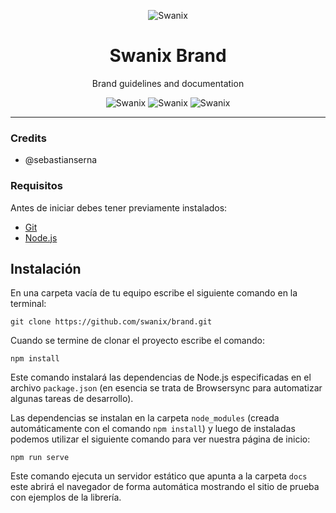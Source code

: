 <p align="center">
    <img alt="Swanix" title="Swanix Brand" src="https://swanix.org/assets/images/apple-touch-icon.png">
</p>
<h1 align="center"> Swanix Brand </h1>
<p align="center">
    Brand guidelines and documentation
</p>

<p align="center">
    <img alt="Swanix" title="Swanix Brand" src="https://img.shields.io/badge/status-beta-mediumpurple">
    <img alt="Swanix" title="Swanix Brand" src="https://img.shields.io/badge/version-v0.1.0-blue">
    <img alt="Swanix" title="Swanix Brand" src="https://img.shields.io/github/license/swanix/ui?color=blue">
</p>


---

### Credits

- @sebastianserna


### Requisitos

Antes de iniciar debes tener previamente instalados:

- [Git](https://git-scm.com/)
- [Node.js](https://nodejs.org/)

## Instalación

En una carpeta vacía de tu equipo escribe el siguiente comando en la terminal:

```
git clone https://github.com/swanix/brand.git
```

Cuando se termine de clonar el proyecto escribe el comando:

```
npm install
```
Este comando instalará las dependencias de Node.js especificadas en el archivo `package.json` (en esencia se trata de Browsersync para automatizar algunas tareas de desarrollo).

Las dependencias se instalan en la carpeta `node_modules` (creada automáticamente con el comando `npm install`) y luego de instaladas podemos utilizar el siguiente comando para ver nuestra página de inicio:

```
npm run serve
```
Este comando ejecuta un servidor estático que apunta a la carpeta `docs` este abrirá el navegador de forma automática mostrando el sitio de prueba con ejemplos de la librería.